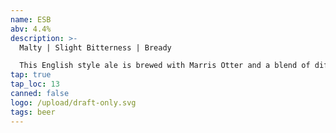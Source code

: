 ```yaml
---
name: ESB
abv: 4.4%
description: >-
  Malty | Slight Bitterness | Bready

  This English style ale is brewed with Marris Otter and a blend of different roasted malts. It has notes of fresh baked bread and graham crackers with a nice balanced hop character. 
tap: true
tap_loc: 13
canned: false
logo: /upload/draft-only.svg
tags: beer
---
```

